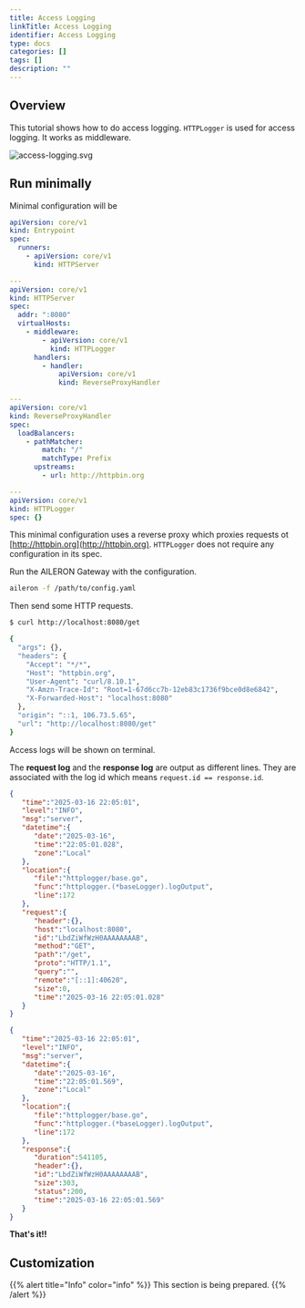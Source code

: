 ```yaml
---
title: Access Logging
linkTitle: Access Logging
identifier: Access Logging
type: docs
categories: []
tags: []
description: ""
---
```


## Overview

This tutorial shows how to do access logging.
`HTTPLogger` is used for access logging.
It works as middleware.

![access-logging.svg](../image/access-logging.svg)

## Run minimally

Minimal configuration will be

```yaml
apiVersion: core/v1
kind: Entrypoint
spec:
  runners:
    - apiVersion: core/v1
      kind: HTTPServer

---
apiVersion: core/v1
kind: HTTPServer
spec:
  addr: ":8080"
  virtualHosts:
    - middleware:
        - apiVersion: core/v1
          kind: HTTPLogger
      handlers:
        - handler:
            apiVersion: core/v1
            kind: ReverseProxyHandler

---
apiVersion: core/v1
kind: ReverseProxyHandler
spec:
  loadBalancers:
    - pathMatcher:
        match: "/"
        matchType: Prefix
      upstreams:
        - url: http://httpbin.org

---
apiVersion: core/v1
kind: HTTPLogger
spec: {}
```

This minimal configuration uses a reverse proxy which proxies requests ot [http://httpbin.org](http://httpbin.org).
`HTTPLogger` does not require any configuration in its spec.

Run the AILERON Gateway with the configuration.

```bash
aileron -f /path/to/config.yaml
```

Then send some HTTP requests.

```bash
$ curl http://localhost:8080/get

{
  "args": {},
  "headers": {
    "Accept": "*/*",
    "Host": "httpbin.org",
    "User-Agent": "curl/8.10.1",
    "X-Amzn-Trace-Id": "Root=1-67d6cc7b-12eb83c1736f9bce0d8e6842",
    "X-Forwarded-Host": "localhost:8080"
  },
  "origin": "::1, 106.73.5.65",
  "url": "http://localhost:8080/get"
}
```

Access logs will be shown on terminal.

The **request log** and the **response log** are output as different lines.
They are associated with the log id which means `request.id == response.id`.

```json
{
   "time":"2025-03-16 22:05:01",
   "level":"INFO",
   "msg":"server",
   "datetime":{
      "date":"2025-03-16",
      "time":"22:05:01.028",
      "zone":"Local"
   },
   "location":{
      "file":"httplogger/base.go",
      "func":"httplogger.(*baseLogger).logOutput",
      "line":172
   },
   "request":{
      "header":{},
      "host":"localhost:8080",
      "id":"LbdZiWfWzH0AAAAAAAAB",
      "method":"GET",
      "path":"/get",
      "proto":"HTTP/1.1",
      "query":"",
      "remote":"[::1]:40620",
      "size":0,
      "time":"2025-03-16 22:05:01.028"
   }
}

{
   "time":"2025-03-16 22:05:01",
   "level":"INFO",
   "msg":"server",
   "datetime":{
      "date":"2025-03-16",
      "time":"22:05:01.569",
      "zone":"Local"
   },
   "location":{
      "file":"httplogger/base.go",
      "func":"httplogger.(*baseLogger).logOutput",
      "line":172
   },
   "response":{
      "duration":541105,
      "header":{},
      "id":"LbdZiWfWzH0AAAAAAAAB",
      "size":303,
      "status":200,
      "time":"2025-03-16 22:05:01.569"
   }
}
```

**That's it!!**

## Customization

{{% alert title="Info" color="info" %}}
This section is being prepared.
{{% /alert %}}
